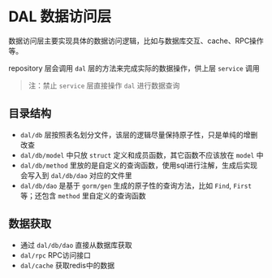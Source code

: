 # DAL 数据访问层

数据访问层主要实现具体的数据访问逻辑，比如与数据库交互、cache、RPC操作等。

repository 层会调用 `dal` 层的方法来完成实际的数据操作，供上层 `service` 调用

> 注：禁止 `service` 层直接操作 `dal` 进行数据查询

## 目录结构

- `dal/db` 层按照表名划分文件，该层的逻辑尽量保持原子性，只是单纯的增删改查  
- `dal/db/model` 中只放 `struct` 定义和成员函数，其它函数不应该放在 `model` 中  
- `dal/db/method` 里放的是自定义的查询函数，使用sql进行注解，生成后实现会写入到 `dal/db/dao` 对应的文件里
- `dal/db/dao` 是基于 `gorm/gen` 生成的原子性的查询方法，比如 `Find`, `First` 等；还包含 `method` 里自定义的查询函数

## 数据获取

- 通过 `dal/db/dao` 直接从数据库获取
- `dal/rpc` RPC访问接口
- `dal/cache` 获取redis中的数据
